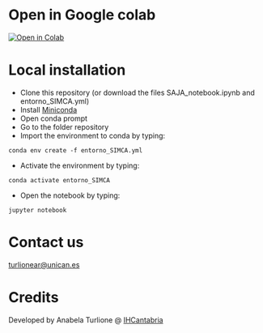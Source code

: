 # Open in Google colab
[![Open in Colab](https://colab.research.google.com/assets/colab-badge.svg)](https://colab.research.google.com/github/aturlione/SIMCA/blob/master/SIMCA_NOTEBOOK.ipynb)

# Local installation

- Clone this repository (or download the  files SAJA_notebook.ipynb and entorno_SIMCA.yml)
- Install [Miniconda](https://docs.conda.io/en/main/miniconda.html)
- Open conda prompt
- Go to the folder repository
- Import the environment to conda by typing:
```
conda env create -f entorno_SIMCA.yml
```
- Activate the environment by typing:
```
conda activate entorno_SIMCA
```
- Open the notebook by typing: 
```
jupyter notebook
```
# Contact us
turlionear@unican.es

# Credits
Developed by Anabela Turlione @ [IHCantabria](https://github.com/IHCantabria)

